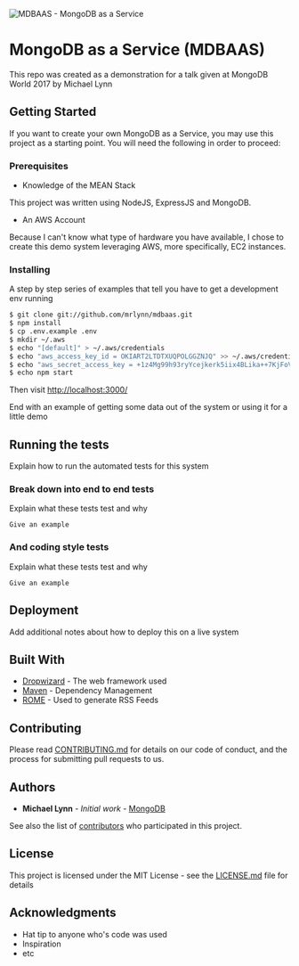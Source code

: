 ![MDBAAS - MongoDB as a Service](https://github.com/mrlynn/mdbaas/blob/master/mdbaas/public/images/slider-image1.png)

# MongoDB as a Service (MDBAAS)

This repo was created as a demonstration for a talk given at MongoDB World 2017 by Michael Lynn

## Getting Started

If you want to create your own MongoDB as a Service, you may use this project as a starting point.  You will need the following in order to proceed:

### Prerequisites

* Knowledge of the MEAN Stack

This project was written using NodeJS, ExpressJS and MongoDB.

* An AWS Account

Because I can't know what type of hardware you have available, I chose to create this demo system leveraging AWS, more specifically, EC2 instances.

### Installing

A step by step series of examples that tell you have to get a development env running

```sh
$ git clone git://github.com/mrlynn/mdbaas.git
$ npm install
$ cp .env.example .env
$ mkdir ~/.aws
$ echo "[default]" > ~/.aws/credentials
$ echo "aws_access_key_id = OKIART2LTDTXUQPOLGGZNJQ" >> ~/.aws/credentials
$ echo "aws_secret_access_key = +1z4Mg99h93ryYcejkerk5iix4BLika++7KjFoVZ" >> ~/.aws/credentials
$ echo npm start
```

Then visit [http://localhost:3000/](http://localhost:3000/)


End with an example of getting some data out of the system or using it for a little demo

## Running the tests

Explain how to run the automated tests for this system

### Break down into end to end tests

Explain what these tests test and why

```
Give an example
```

### And coding style tests

Explain what these tests test and why

```
Give an example
```

## Deployment

Add additional notes about how to deploy this on a live system

## Built With

* [Dropwizard](http://www.dropwizard.io/1.0.2/docs/) - The web framework used
* [Maven](https://maven.apache.org/) - Dependency Management
* [ROME](https://rometools.github.io/rome/) - Used to generate RSS Feeds

## Contributing

Please read [CONTRIBUTING.md](CONTRIBUTING.md) for details on our code of conduct, and the process for submitting pull requests to us.

## Authors

* **Michael Lynn** - *Initial work* - [MongoDB](https://mongodb.com/)

See also the list of [contributors](https://github.com/your/project/contributors) who participated in this project.

## License

This project is licensed under the MIT License - see the [LICENSE.md](LICENSE.md) file for details

## Acknowledgments

* Hat tip to anyone who's code was used
* Inspiration
* etc
